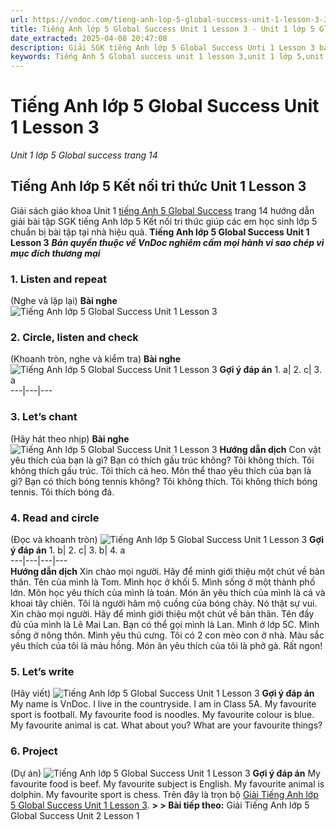 ```yaml
---
url: https://vndoc.com/tieng-anh-lop-5-global-success-unit-1-lesson-3-319721
title: Tiếng Anh lớp 5 Global Success Unit 1 Lesson 3 - Unit 1 lớp 5 Global success trang 14 - VnDoc.com
date_extracted: 2025-04-08 20:47:08
description: Giải SGK tiếng Anh lớp 5 Global Success Unti 1 Lesson 3 bao gồm đáp án các phần bài tập trang 14 giúp các em chuẩn bị bài hiệu quả.
keywords: Tiếng Anh 5 Global success unit 1 lesson 3,unit 1 lớp 5,unit 1 lớp 5 Global success,tiếng anh lớp 5 unit 1,tiếng anh lớp 5 global success unit 1,unit 1 tiếng anh 5 global success,unit 1 lớp 5 Global success trang 14,tiếng anh 5 unit 1 lesson 3,Tiếng Anh 5 unit 1 Global Success,tiếng Anh lớp 5 kết nối unit 1
---
```


# Tiếng Anh lớp 5 Global Success Unit 1 Lesson 3
 _Unit 1 lớp 5 Global success trang 14_
## Tiếng Anh lớp 5 Kết nối tri thức Unit 1 Lesson 3
Giải sách giáo khoa Unit 1 [tiếng Anh 5 Global Success](<https://vndoc.com/tieng-anh-lop-5-global-success>) trang 14 hướng dẫn giải bài tập SGK tiếng Anh lớp 5 Kết nối tri thức giúp các em học sinh lớp 5 chuẩn bị bài tập tại nhà hiệu quả.
**Tiếng Anh lớp 5 Global Success Unit 1 Lesson 3**
 _**Bản quyền thuộc về VnDoc nghiêm cấm mọi hành vi sao chép vì mục đích thương mại**_
### 1\. Listen and repeat
\(Nghe và lặp lại\)
**Bài nghe**
![Tiếng Anh lớp 5 Global Success Unit 1 Lesson 3](https://i.vdoc.vn/data/image/2024/05/08/tieng-anh-lop-5-global-success-unit-1-lesson-3-1.png)
### 2\. Circle, listen and check
\(Khoanh tròn, nghe và kiểm tra\)
**Bài nghe**
![Tiếng Anh lớp 5 Global Success Unit 1 Lesson 3](https://i.vdoc.vn/data/image/2024/05/08/tieng-anh-lop-5-global-success-unit-1-lesson-3-2.png)
**Gợi ý đáp án**
1\. a| 2\. c| 3\. a  
---|---|---  
### 3\. Let’s chant
\(Hãy hát theo nhịp\)
**Bài nghe**
![Tiếng Anh lớp 5 Global Success Unit 1 Lesson 3](https://i.vdoc.vn/data/image/2024/05/08/tieng-anh-lop-5-global-success-unit-1-lesson-3-3.png)
**Hướng dẫn dịch**
Con vật yêu thích của bạn là gì?
Bạn có thích gấu trúc không?
Tôi không thích.
Tôi không thích gấu trúc.
Tôi thích cá heo.
Môn thể thao yêu thích của bạn là gì?
Bạn có thích bóng tennis không?
Tôi không thích.
Tôi không thích bóng tennis.
Tôi thích bóng đá.
### 4\. Read and circle
\(Đọc và khoanh tròn\)
![Tiếng Anh lớp 5 Global Success Unit 1 Lesson 3](https://i.vdoc.vn/data/image/2024/05/08/tieng-anh-lop-5-global-success-unit-1-lesson-3-4.png)
**Gợi ý đáp án**
1\. b| 2\. c| 3\. b| 4\. a  
---|---|---|---  
**Hướng dẫn dịch**
Xin chào mọi người. Hãy để mình giới thiệu một chút về bản thân. Tên của mình là Tom. Mình học ở khối 5. Mình sống ở một thành phố lớn. Môn học yêu thích của mình là toán. Món ăn yêu thích của mình là cá và khoai tây chiên. Tôi là người hâm mộ cuồng của bóng chày. Nó thật sự vui.
Xin chào mọi người. Hãy để mình giới thiệu một chút về bản thân. Tên đầy đủ của mình là Lê Mai Lan. Bạn có thể gọi mình là Lan. Mình ở lớp 5C. Mình sống ở nông thôn. Mình yêu thú cưng. Tôi có 2 con mèo con ở nhà. Màu sắc yêu thích của tôi là màu hồng. Món ăn yêu thích của tôi là phở gà. Rất ngon\!
### 5\. Let’s write
\(Hãy viết\)
![Tiếng Anh lớp 5 Global Success Unit 1 Lesson 3](https://i.vdoc.vn/data/image/2024/05/08/tieng-anh-lop-5-global-success-unit-1-lesson-3-5.png)
**Gợi ý đáp án**
My name is VnDoc. I live in the countryside. I am in Class 5A. My favourite sport is football. My favourite food is noodles. My favourite colour is blue. My favourite animal is cat.
What about you? What are your favourite things?
### 6\. Project
\(Dự án\)
![Tiếng Anh lớp 5 Global Success Unit 1 Lesson 3](https://i.vdoc.vn/data/image/2024/05/08/tieng-anh-lop-5-global-success-unit-1-lesson-3-6.png)
**Gợi ý đáp án**
My favourite food is beef.
My favourite subject is English.
My favourite animal is dolphin.
My favourite sport is chess.
Trên đây là trọn bộ [Giải Tiếng Anh lớp 5 Global Success Unit 1 Lesson 3](<https://vndoc.com/tieng-anh-lop-5-global-success-unit-1-lesson-3-319721>).
**> > Bài tiếp theo:** Giải Tiếng Anh lớp 5 Global Success Unit 2 Lesson 1
